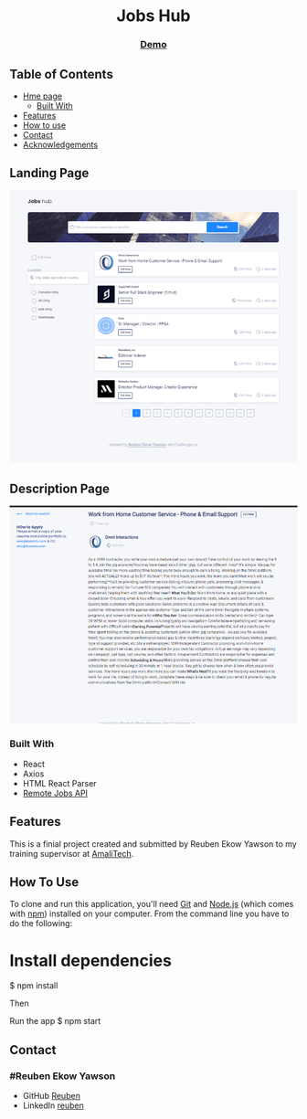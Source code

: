 <h1 align="center">Jobs Hub</h1>


<div align="center">
  <h3>
    <a href="">
      Demo
    </a>
  </h3>
</div>

## Table of Contents

- [Hme page](#home)
  - [Built With](#built-with)
- [Features](#features)
- [How to use](#how-to-use)
- [Contact](#contact)
- [Acknowledgements](#acknowledgements)

## Landing Page

![screenshot](src/components/Screenshot.png)

## Description Page

![screenshot](src/components/Screen.png)


### Built With

* React
* Axios
* HTML React Parser
* [Remote Jobs API](https://remotive.com/api/remote-jobs)

## Features

This is a finial project created and submitted by Reuben Ekow Yawson to my training supervisor at [AmaliTech](https://amalitech.org).

## How To Use

To clone and run this application, you'll need [Git](https://git-scm.com) and [Node.js](https://nodejs.org/en/download/) (which comes with [npm](http://npmjs.com)) installed on your computer. From the command line you have to do the following:

# Install dependencies
$ npm install

Then

Run the app
$ npm start

## Contact

<h3>#Reuben Ekow Yawson</h3>

- GitHub [Reuben](https://github.com/Reuben-Ekow-Yawson)
- LinkedIn [reuben](www.linkedin.com/in/reuben-ekow-yawson)
